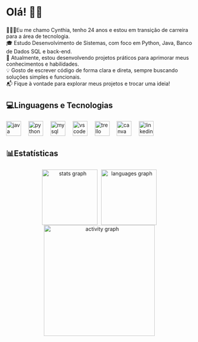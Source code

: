 <h1 align="left">Olá! 👋🏼</h1>

###

<p align="left">👩🏼‍💻Eu me chamo Cynthia, tenho 24 anos e estou em transição de carreira para a área de tecnologia.<br>🎓 Estudo Desenvolvimento de Sistemas, com foco em Python, Java, Banco de Dados SQL e back-end.<br>🧠 Atualmente, estou desenvolvendo projetos práticos para aprimorar meus conhecimentos e habilidades.<br>💡 Gosto de escrever código de forma clara e direta, sempre buscando soluções simples e funcionais.<br>📬 Fique à vontade para explorar meus projetos e trocar uma ideia!</p>

###

<h2 align="left">💻Linguagens e Tecnologias</h2>

###

<div align="left">
  <img src="https://cdn.jsdelivr.net/gh/devicons/devicon/icons/java/java-original.svg" height="40" alt="java logo"  />
  <img width="12" />
  <img src="https://cdn.jsdelivr.net/gh/devicons/devicon/icons/python/python-original.svg" height="40" alt="python logo"  />
  <img width="12" />
  <img src="https://cdn.jsdelivr.net/gh/devicons/devicon/icons/mysql/mysql-original.svg" height="40" alt="mysql logo"  />
  <img width="12" />
  <img src="https://cdn.jsdelivr.net/gh/devicons/devicon/icons/vscode/vscode-original.svg" height="40" alt="vscode logo"  />
  <img width="12" />
  <img src="https://cdn.jsdelivr.net/gh/devicons/devicon/icons/trello/trello-plain.svg" height="40" alt="trello logo"  />
  <img width="12" />
  <img src="https://cdn.jsdelivr.net/gh/devicons/devicon/icons/canva/canva-original.svg" height="40" alt="canva logo"  />
  <img width="12" />
  <img src="https://cdn.jsdelivr.net/gh/devicons/devicon/icons/linkedin/linkedin-original.svg" height="40" alt="linkedin logo"  />
</div>

###

<h2 align="left">📊Estatísticas</h2>

###

<div align="center" style="display: flex; justify-content: center; gap: 10px; flex-wrap: wrap;">
  <img src="https://github-readme-stats.vercel.app/api?username=CynthiaMoraeees&hide_title=false&hide_rank=false&show_icons=true&include_all_commits=true&count_private=true&disable_animations=false&theme=gruvbox&locale=pt-br&hide_border=false" height="150" alt="stats graph" />
  
  <img src="https://github-readme-stats.vercel.app/api/top-langs?username=CynthiaMoraeees&locale=pt-br&hide_title=false&layout=compact&card_width=320&langs_count=5&theme=gruvbox&hide_border=false" height="150" alt="languages graph" />
</div>

<div align="center">
  <img src="https://github-readme-activity-graph.vercel.app/graph?username=CynthiaMoraeees&radius=16&theme=gruvbox&area=true&hide_border=false&hide_title=true" height="300" alt="activity graph" />
</div>

###
